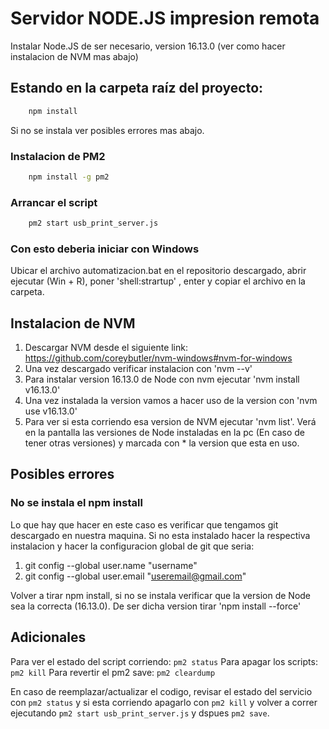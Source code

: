 # Servidor NODE.JS impresion remota

Instalar Node.JS de ser necesario, version 16.13.0 (ver como hacer instalacion de NVM mas abajo)

## Estando en la carpeta raíz del proyecto:

```bash
    npm install
```

Si no se instala ver posibles errores mas abajo.

### Instalacion de PM2

```bash
    npm install -g pm2
```

### Arrancar el script

```bash
    pm2 start usb_print_server.js
```

### Con esto deberia iniciar con Windows

Ubicar el archivo automatizacion.bat en el repositorio descargado, abrir ejecutar (Win + R), poner 'shell:strartup' , enter y copiar el archivo en la carpeta.

## Instalacion de NVM

1. Descargar NVM desde el siguiente link: https://github.com/coreybutler/nvm-windows#nvm-for-windows
2. Una vez descargado verificar instalacion con 'nvm --v'
3. Para instalar version 16.13.0 de Node con nvm ejecutar 'nvm install v16.13.0'
4. Una vez instalada la version vamos a hacer uso de la version con 'nvm use v16.13.0'
5. Para ver si esta corriendo esa version de NVM ejecutar 'nvm list'. Verá en la pantalla las versiones de Node instaladas en la pc (En caso de tener otras versiones) y marcada con \* la version que esta en uso.

## Posibles errores

### No se instala el npm install

Lo que hay que hacer en este caso es verificar que tengamos git descargado en nuestra maquina. Si no esta instalado hacer la respectiva instalacion y hacer la configuracion global de git que seria:

1. git config --global user.name "username"
2. git config --global user.email "useremail@gmail.com"

Volver a tirar npm install, si no se instala verificar que la version de Node sea la correcta (16.13.0). De ser dicha version tirar 'npm install --force'

## Adicionales

Para ver el estado del script corriendo: `pm2 status`
Para apagar los scripts: `pm2 kill`
Para revertir el pm2 save: `pm2 cleardump`

En caso de reemplazar/actualizar el codigo, revisar el estado del servicio con `pm2 status` y si esta corriendo
apagarlo con `pm2 kill` y volver a correr ejecutando `pm2 start usb_print_server.js` y dspues `pm2 save`.
